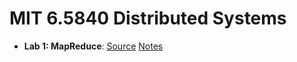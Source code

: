 # MIT 6.5840 Distributed Systems

- **Lab 1: MapReduce**: [Source](https://github.com/IceLocke/6.5840/tree/master/src/mr) [Notes]()
